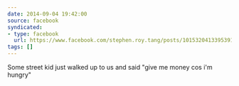 ```yaml
---
date: 2014-09-04 19:42:00
source: facebook
syndicated:
- type: facebook
  url: https://www.facebook.com/stephen.roy.tang/posts/10153204133953912
tags: []
---
```


Some street kid just walked up to us and said "give me money cos i'm hungry"
